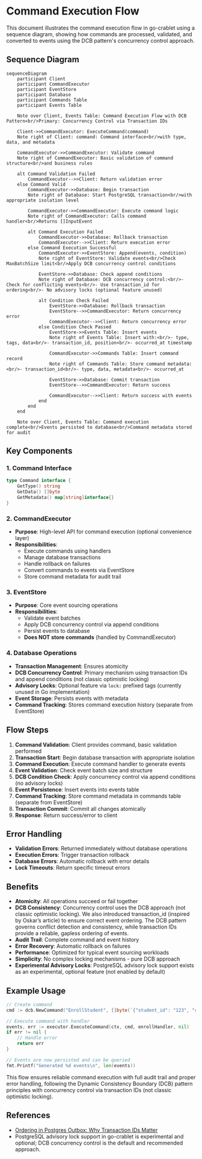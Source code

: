 # Command Execution Flow

This document illustrates the command execution flow in go-crablet using a sequence diagram, showing how commands are processed, validated, and converted to events using the DCB pattern's concurrency control approach.

## Sequence Diagram

```mermaid
sequenceDiagram
    participant Client
    participant CommandExecutor
    participant EventStore
    participant Database
    participant Commands Table
    participant Events Table

    Note over Client, Events Table: Command Execution Flow with DCB Pattern<br/>Primary: Concurrency Control via Transaction IDs

    Client->>CommandExecutor: ExecuteCommand(command)
    Note right of Client: command: Command interface<br/>with type, data, and metadata

    CommandExecutor->>CommandExecutor: Validate command
    Note right of CommandExecutor: Basic validation of command structure<br/>and business rules

    alt Command Validation Failed
        CommandExecutor-->>Client: Return validation error
    else Command Valid
        CommandExecutor->>Database: Begin transaction
        Note right of Database: Start PostgreSQL transaction<br/>with appropriate isolation level

        CommandExecutor->>CommandExecutor: Execute command logic
        Note right of CommandExecutor: Calls command handler<br/>Returns []InputEvent

        alt Command Execution Failed
            CommandExecutor->>Database: Rollback transaction
            CommandExecutor-->>Client: Return execution error
        else Command Execution Successful
            CommandExecutor->>EventStore: Append(events, condition)
            Note right of EventStore: Validate events<br/>Check MaxBatchSize limit<br/>Apply DCB concurrency control conditions

            EventStore->>Database: Check append conditions
            Note right of Database: DCB concurrency control:<br/>- Check for conflicting events<br/>- Use transaction_id for ordering<br/>- No advisory locks (optional feature unused)

            alt Condition Check Failed
                EventStore->>Database: Rollback transaction
                EventStore-->>CommandExecutor: Return concurrency error
                CommandExecutor-->>Client: Return concurrency error
            else Condition Check Passed
                EventStore->>Events Table: Insert events
                Note right of Events Table: Insert with:<br/>- type, tags, data<br/>- transaction_id, position<br/>- occurred_at timestamp

                CommandExecutor->>Commands Table: Insert command record
                Note right of Commands Table: Store command metadata:<br/>- transaction_id<br/>- type, data, metadata<br/>- occurred_at

                EventStore->>Database: Commit transaction
                EventStore-->>CommandExecutor: Return success

                CommandExecutor-->>Client: Return success with events
            end
        end
    end

    Note over Client, Events Table: Command execution complete<br/>Events persisted to database<br/>Command metadata stored for audit
```

## Key Components

### 1. Command Interface
```go
type Command interface {
    GetType() string
    GetData() []byte
    GetMetadata() map[string]interface{}
}
```

### 2. CommandExecutor
- **Purpose**: High-level API for command execution (optional convenience layer)
- **Responsibilities**:
  - Execute commands using handlers
  - Manage database transactions
  - Handle rollback on failures
  - Convert commands to events via EventStore
  - Store command metadata for audit trail

### 3. EventStore
- **Purpose**: Core event sourcing operations
- **Responsibilities**:
  - Validate event batches
  - Apply DCB concurrency control via append conditions
  - Persist events to database
  - **Does NOT store commands** (handled by CommandExecutor)

### 4. Database Operations
- **Transaction Management**: Ensures atomicity
- **DCB Concurrency Control**: Primary mechanism using transaction IDs and append conditions (not classic optimistic locking)
- **Advisory Locks**: Optional feature via `lock:` prefixed tags (currently unused in Go implementation)
- **Event Storage**: Persists events with metadata
- **Command Tracking**: Stores command execution history (separate from EventStore)

## Flow Steps

1. **Command Validation**: Client provides command, basic validation performed
2. **Transaction Start**: Begin database transaction with appropriate isolation
3. **Command Execution**: Execute command handler to generate events
4. **Event Validation**: Check event batch size and structure
5. **DCB Condition Check**: Apply concurrency control via append conditions (no advisory locks)
6. **Event Persistence**: Insert events into events table
7. **Command Tracking**: Store command metadata in commands table (separate from EventStore)
8. **Transaction Commit**: Commit all changes atomically
9. **Response**: Return success/error to client

## Error Handling

- **Validation Errors**: Returned immediately without database operations
- **Execution Errors**: Trigger transaction rollback
- **Database Errors**: Automatic rollback with error details
- **Lock Timeouts**: Return specific timeout errors

## Benefits

- **Atomicity**: All operations succeed or fail together
- **DCB Consistency**: Concurrency control uses the DCB approach (not classic optimistic locking). We also introduced transaction_id (inspired by Oskar’s article) to ensure correct event ordering. The DCB pattern governs conflict detection and consistency, while transaction IDs provide a reliable, gapless ordering of events.
- **Audit Trail**: Complete command and event history
- **Error Recovery**: Automatic rollback on failures
- **Performance**: Optimized for typical event sourcing workloads
- **Simplicity**: No complex locking mechanisms - pure DCB approach
- **Experimental Advisory Locks**: PostgreSQL advisory lock support exists as an experimental, optional feature (not enabled by default)

## Example Usage

```go
// Create command
cmd := dcb.NewCommand("EnrollStudent", []byte(`{"student_id": "123", "course_id": "456"}`), nil)

// Execute command with handler
events, err := executor.ExecuteCommand(ctx, cmd, enrollHandler, nil)
if err != nil {
    // Handle error
    return err
}

// Events are now persisted and can be queried
fmt.Printf("Generated %d events\n", len(events))
```

This flow ensures reliable command execution with full audit trail and proper error handling, following the Dynamic Consistency Boundary (DCB) pattern principles with concurrency control via transaction IDs (not classic optimistic locking).

## References

- [Ordering in Postgres Outbox: Why Transaction IDs Matter](https://event-driven.io/en/ordering_in_postgres_outbox/)
- PostgreSQL advisory lock support in go-crablet is experimental and optional; DCB concurrency control is the default and recommended approach.

